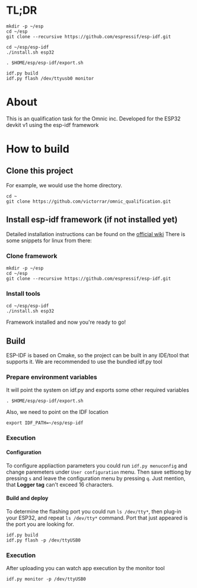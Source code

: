 # TL;DR
```shell
mkdir -p ~/esp
cd ~/esp
git clone --recursive https://github.com/espressif/esp-idf.git

cd ~/esp/esp-idf
./install.sh esp32

. $HOME/esp/esp-idf/export.sh

idf.py build
idf.py flash /dev/ttyusb0 monitor
```
# About
This is an qualification task for the Omnic inc.
Developed for the ESP32 devkit v1 using the esp-idf framework

# How to build

## Clone this project

For example, we would use the home directory.
```shell
cd ~
git clone https://github.com/victorrar/omnic_qualification.git
```

## Install esp-idf framework (if not installed yet)

Detailed installation instructions can be found on the [official wiki](https://docs.espressif.com/projects/esp-idf/en/latest/esp32/get-started/index.html#get-started-set-up-tools)
There is some snippets for linux from there:

### Clone framework

```shell
mkdir -p ~/esp
cd ~/esp
git clone --recursive https://github.com/espressif/esp-idf.git
```

### Install tools

```shell
cd ~/esp/esp-idf
./install.sh esp32
```

Framework installed and now you're ready to go!

## Build

ESP-IDF is based on Cmake, so the project can be built in any IDE/tool that supports it.
We are recommended to use the bundled idf.py tool

### Prepare environment variables

It will point the system on idf.py and exports some other required variables

```shell
. $HOME/esp/esp-idf/export.sh
```

Also, we need to point on the IDF location

```shell
export IDF_PATH=~/esp/esp-idf
```

### Execution

#### Configuration
To configure appliaction parameters you could run `idf.py menuconfig` and change paremeters under `User configuration` menu. Then save settiong by pressing `s` and leave the configuration menu by pressing `q`.
Just mention, that **Logger tag** can't exceed 16 characters.

#### Build and deploy
To determine the flashing port you could run `ls /dev/tty*`, then plug-in your ESP32, and repeat `ls /dev/tty*` command. Port that just appeared is the port you are looking for.

```shell
idf.py build
idf.py flash -p /dev/ttyUSB0
```

### Execution

After uploading you can watch app execution by the monitor tool
```shell
idf.py monitor -p /dev/ttyUSB0
```




